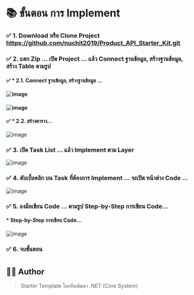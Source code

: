 # 📚 ขั้นตอน การ Implement




### ✅ 1. Download หรือ Clone Project https://github.com/nuchit2019/Product_API_Starter_Kit.git
### ✅ 2. แตก Zip ... เปิด Project ... แล้ว Connect ฐานข้อมูล, สร้างฐานข้อมูล, สร้าง Table ตามรูป
#### ✅ * 2.1. Connect ฐานข้อมูล, สร้างฐานข้อมูล ...
#### ![image](https://github.com/user-attachments/assets/690323b9-2da4-4358-ba68-ceb770a1a20c)
#### ![image](https://github.com/user-attachments/assets/d3157aa8-dc40-4ff4-98f4-7d125a6a9890)


#### ✅ * 2.2. สร้างตาราง...
 ![image](https://github.com/user-attachments/assets/14b083e7-9d90-4643-a95c-d2326e3baf31)


### ✅ 3. เปิด Task List ... แล้ว Implement ตาม Layer 
![image](https://github.com/user-attachments/assets/946fa321-dbf4-4b3b-af4e-41e384fa4d2a)

### ✅ 4. ดับเบิ้ลคลิก บน Task ที่ต้องการ Implement ... จะเปิด หน้าต่าง Code ... 
![image](https://github.com/user-attachments/assets/fe175e58-704f-4e93-aa98-ef2f61ced9bf)

### ✅ 5. ลงมือเขียน Code ... ตามรูป Step-by-Step การเขียน Code...
#### * Step-by-Step การเขียน Code...

![image](https://github.com/user-attachments/assets/9fb2839e-4609-469e-8cee-35d2698972eb)
### ✅ 6. จบขั้นตอน
#

## 👨‍💻 Author

> Starter Template โดยทีมพัฒนา .NET (Core System) 
 
#
